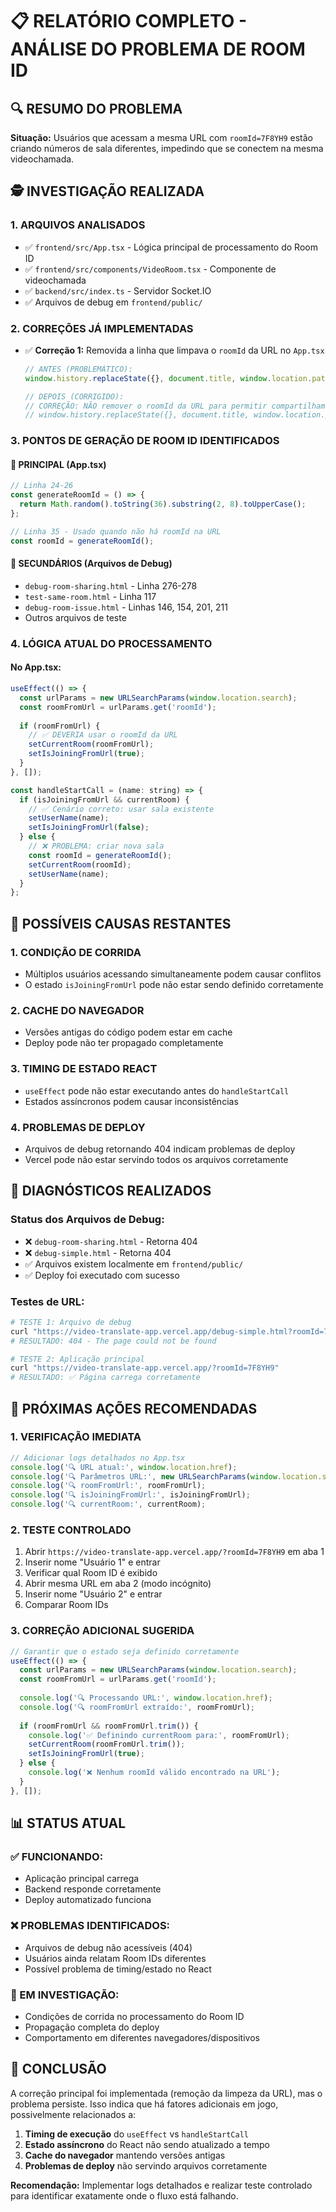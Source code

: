 # 📋 RELATÓRIO COMPLETO - ANÁLISE DO PROBLEMA DE ROOM ID

## 🔍 RESUMO DO PROBLEMA
**Situação:** Usuários que acessam a mesma URL com `roomId=7F8YH9` estão criando números de sala diferentes, impedindo que se conectem na mesma videochamada.

## 🕵️ INVESTIGAÇÃO REALIZADA

### 1. ARQUIVOS ANALISADOS
- ✅ `frontend/src/App.tsx` - Lógica principal de processamento do Room ID
- ✅ `frontend/src/components/VideoRoom.tsx` - Componente de videochamada
- ✅ `backend/src/index.ts` - Servidor Socket.IO
- ✅ Arquivos de debug em `frontend/public/`

### 2. CORREÇÕES JÁ IMPLEMENTADAS
- ✅ **Correção 1:** Removida a linha que limpava o `roomId` da URL no `App.tsx`
  ```javascript
  // ANTES (PROBLEMÁTICO):
  window.history.replaceState({}, document.title, window.location.pathname);
  
  // DEPOIS (CORRIGIDO):
  // CORREÇÃO: NÃO remover o roomId da URL para permitir compartilhamento
  // window.history.replaceState({}, document.title, window.location.pathname);
  ```

### 3. PONTOS DE GERAÇÃO DE ROOM ID IDENTIFICADOS

#### 🎯 PRINCIPAL (App.tsx)
```javascript
// Linha 24-26
const generateRoomId = () => {
  return Math.random().toString(36).substring(2, 8).toUpperCase();
};

// Linha 35 - Usado quando não há roomId na URL
const roomId = generateRoomId();
```

#### 🔧 SECUNDÁRIOS (Arquivos de Debug)
- `debug-room-sharing.html` - Linha 276-278
- `test-same-room.html` - Linha 117
- `debug-room-issue.html` - Linhas 146, 154, 201, 211
- Outros arquivos de teste

### 4. LÓGICA ATUAL DO PROCESSAMENTO

#### No App.tsx:
```javascript
useEffect(() => {
  const urlParams = new URLSearchParams(window.location.search);
  const roomFromUrl = urlParams.get('roomId');
  
  if (roomFromUrl) {
    // ✅ DEVERIA usar o roomId da URL
    setCurrentRoom(roomFromUrl);
    setIsJoiningFromUrl(true);
  }
}, []);

const handleStartCall = (name: string) => {
  if (isJoiningFromUrl && currentRoom) {
    // ✅ Cenário correto: usar sala existente
    setUserName(name);
    setIsJoiningFromUrl(false);
  } else {
    // ❌ PROBLEMA: criar nova sala
    const roomId = generateRoomId();
    setCurrentRoom(roomId);
    setUserName(name);
  }
};
```

## 🚨 POSSÍVEIS CAUSAS RESTANTES

### 1. **CONDIÇÃO DE CORRIDA**
- Múltiplos usuários acessando simultaneamente podem causar conflitos
- O estado `isJoiningFromUrl` pode não estar sendo definido corretamente

### 2. **CACHE DO NAVEGADOR**
- Versões antigas do código podem estar em cache
- Deploy pode não ter propagado completamente

### 3. **TIMING DE ESTADO REACT**
- `useEffect` pode não estar executando antes do `handleStartCall`
- Estados assíncronos podem causar inconsistências

### 4. **PROBLEMAS DE DEPLOY**
- Arquivos de debug retornando 404 indicam problemas de deploy
- Vercel pode não estar servindo todos os arquivos corretamente

## 🔧 DIAGNÓSTICOS REALIZADOS

### Status dos Arquivos de Debug:
- ❌ `debug-room-sharing.html` - Retorna 404
- ❌ `debug-simple.html` - Retorna 404  
- ✅ Arquivos existem localmente em `frontend/public/`
- ✅ Deploy foi executado com sucesso

### Testes de URL:
```bash
# TESTE 1: Arquivo de debug
curl "https://video-translate-app.vercel.app/debug-simple.html?roomId=7F8YH9"
# RESULTADO: 404 - The page could not be found

# TESTE 2: Aplicação principal
curl "https://video-translate-app.vercel.app/?roomId=7F8YH9"
# RESULTADO: ✅ Página carrega corretamente
```

## 🎯 PRÓXIMAS AÇÕES RECOMENDADAS

### 1. **VERIFICAÇÃO IMEDIATA**
```javascript
// Adicionar logs detalhados no App.tsx
console.log('🔍 URL atual:', window.location.href);
console.log('🔍 Parâmetros URL:', new URLSearchParams(window.location.search).toString());
console.log('🔍 roomFromUrl:', roomFromUrl);
console.log('🔍 isJoiningFromUrl:', isJoiningFromUrl);
console.log('🔍 currentRoom:', currentRoom);
```

### 2. **TESTE CONTROLADO**
1. Abrir `https://video-translate-app.vercel.app/?roomId=7F8YH9` em aba 1
2. Inserir nome "Usuário 1" e entrar
3. Verificar qual Room ID é exibido
4. Abrir mesma URL em aba 2 (modo incógnito)
5. Inserir nome "Usuário 2" e entrar
6. Comparar Room IDs

### 3. **CORREÇÃO ADICIONAL SUGERIDA**
```javascript
// Garantir que o estado seja definido corretamente
useEffect(() => {
  const urlParams = new URLSearchParams(window.location.search);
  const roomFromUrl = urlParams.get('roomId');
  
  console.log('🔍 Processando URL:', window.location.href);
  console.log('🔍 roomFromUrl extraído:', roomFromUrl);
  
  if (roomFromUrl && roomFromUrl.trim()) {
    console.log('✅ Definindo currentRoom para:', roomFromUrl);
    setCurrentRoom(roomFromUrl.trim());
    setIsJoiningFromUrl(true);
  } else {
    console.log('❌ Nenhum roomId válido encontrado na URL');
  }
}, []);
```

## 📊 STATUS ATUAL

### ✅ FUNCIONANDO:
- Aplicação principal carrega
- Backend responde corretamente
- Deploy automatizado funciona

### ❌ PROBLEMAS IDENTIFICADOS:
- Arquivos de debug não acessíveis (404)
- Usuários ainda relatam Room IDs diferentes
- Possível problema de timing/estado no React

### 🔄 EM INVESTIGAÇÃO:
- Condições de corrida no processamento do Room ID
- Propagação completa do deploy
- Comportamento em diferentes navegadores/dispositivos

## 🎯 CONCLUSÃO

A correção principal foi implementada (remoção da limpeza da URL), mas o problema persiste. Isso indica que há fatores adicionais em jogo, possivelmente relacionados a:

1. **Timing de execução** do `useEffect` vs `handleStartCall`
2. **Estado assíncrono** do React não sendo atualizado a tempo
3. **Cache do navegador** mantendo versões antigas
4. **Problemas de deploy** não servindo arquivos corretamente

**Recomendação:** Implementar logs detalhados e realizar teste controlado para identificar exatamente onde o fluxo está falhando.